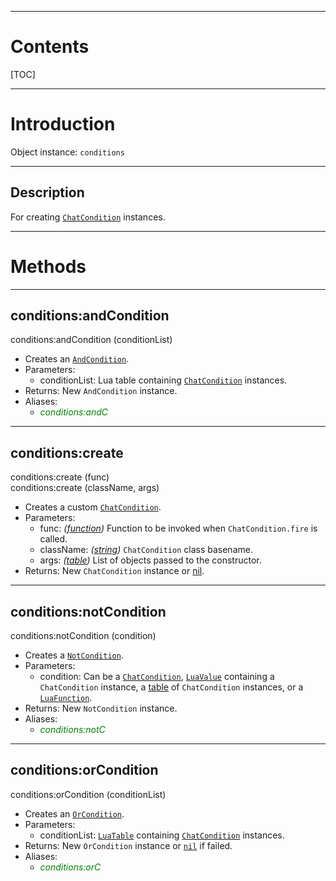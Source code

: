 
---
# Contents

[TOC]


---
# Introduction

Object instance: `conditions`


---
## Description

For creating [`ChatCondition`][ChatCondition] instances.


---
# Methods


---
## conditions:andCondition
<div class="function">
    conditions:andCondition <span class="paramlist">(conditionList)</span>
</div>

- Creates an [`AndCondition`][AndCondition].
- Parameters:
    - <span class="param">conditionList:</span> Lua table containing
      [`ChatCondition`][ChatCondition] instances.
- Returns: New `AndCondition` instance.
- Aliases:
    - _<span style="color:green;">conditions:andC</span>_


---
## conditions:create
<div class="function">
    conditions:create <span class="paramlist">(func)</span>
</div>
<div class="function">
    conditions:create <span class="paramlist">(className, args)</span>
</div>

- Creates a custom [`ChatCondition`][ChatCondition].
- Parameters:
    - <span class="param">func:</span> _([function][LuaFunction])_ Function to be invoked when
      `ChatCondition.fire` is called.
    - <span class="param">className:</span> _([string][LuaString])_ `ChatCondition` class basename.
    - <span class="param">args:</span> _([table][LuaTable])_ List of objects passed to the
      constructor.
- Returns: New `ChatCondition` instance or [nil][LuaNil].


---
## conditions:notCondition
<div class="function">
    conditions:notCondition <span class="paramlist">(condition)</span>
</div>

- Creates a [`NotCondition`][NotCondition].
- Parameters:
    - <span class="param">condition:</span> Can be a [`ChatCondition`][ChatCondition],
      [`LuaValue`][LuaValue] containing a `ChatCondition` instance, a [table][LuaTable] of
      `ChatCondition` instances, or a [`LuaFunction`][LuaFunction].
- Returns: New `NotCondition` instance.
- Aliases:
    - _<span style="color:green;">conditions:notC</span>_


---
## conditions:orCondition
<div class="function">
    conditions:orCondition <span class="paramlist">(conditionList)</span>
</div>

- Creates an [`OrCondition`][OrCondition].
- Parameters:
    - <span class="param">conditionList:</span> [`LuaTable`][LuaTable] containing
      [`ChatCondition`][ChatCondition] instances.
- Returns: New `OrCondition` instance or [`nil`][LuaNil] if failed.
- Aliases:
    - _<span style="color:green;">conditions:orC</span>_


[AndCondition]: /reference/java/games/stendhal/server/entity/npc/condition/AndCondition.html
[ChatCondition]: /reference/java/games/stendhal/server/entity/npc/ChatCondition.html
[NotCondition]: /reference/java/games/stendhal/server/entity/npc/condition/NotCondition.html
[OrCondition]: /reference/java/games/stendhal/server/entity/npc/condition/OrCondition.html

[LuaFunction]: http://luaj.org/luaj/3.0/api/org/luaj/vm2/LuaFunction.html
[LuaNil]: http://luaj.org/luaj/3.0/api/org/luaj/vm2/LuaNil.html
[LuaString]: http://luaj.org/luaj/3.0/api/org/luaj/vm2/LuaString.html
[LuaTable]: http://luaj.org/luaj/3.0/api/org/luaj/vm2/LuaTable.html
[LuaValue]: http://luaj.org/luaj/3.0/api/org/luaj/vm2/LuaValue.html
